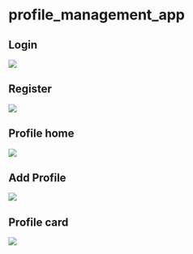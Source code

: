 # profile_management_app

## Login

<img src="assets/images/Samsung Galaxy S21 Ultra (1620x2880)/Samsung Galaxy S21 Ultra Screenshot 1.png" />


## Register

<img src="assets/images/Samsung Galaxy S21 Ultra (1620x2880)/Samsung Galaxy S21 Ultra Screenshot 2.png" />




## Profile home

<img src="assets/images/Samsung Galaxy S21 Ultra (1620x2880)/Samsung Galaxy S21 Ultra Screenshot 3.png" />




## Add Profile

<img src="assets/images/Samsung Galaxy S21 Ultra (1620x2880)/Samsung Galaxy S21 Ultra Screenshot 4.png" />



## Profile card

<img src="assets/images/Samsung Galaxy S21 Ultra (1620x2880)/Samsung Galaxy S21 Ultra Screenshot 5.png" />
